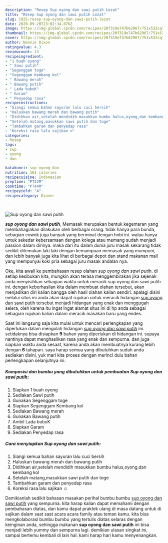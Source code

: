 ```yaml
---
description: "Resep Sup oyong dan sawi putih Lezat"
title: "Resep Sup oyong dan sawi putih Lezat"
slug: 1925-resep-sup-oyong-dan-sawi-putih-lezat
date: 2020-09-20T23:02:34.076Z
image: https://img-global.cpcdn.com/recipes/20f319e747b62967/751x532cq70/sup-oyong-dan-sawi-putih-foto-resep-utama.jpg
thumbnail: https://img-global.cpcdn.com/recipes/20f319e747b62967/751x532cq70/sup-oyong-dan-sawi-putih-foto-resep-utama.jpg
cover: https://img-global.cpcdn.com/recipes/20f319e747b62967/751x532cq70/sup-oyong-dan-sawi-putih-foto-resep-utama.jpg
author: Nannie Dixon
ratingvalue: 4.3
reviewcount: 13
recipeingredient:
- "1 buah oyong"
- " Sawi putih"
- "Segenggam toge"
- "Segenggam Kembang kol"
- " Bawang merah"
- " Bawang putih"
- " Lada bubuK"
- " Garam"
- " Penyedap rasa"
recipeinstructions:
- "Siangi semua bahan sayuran lalu cuci bersih"
- "Haluskan bawang merah dan bawang putih"
- "Didihkan air,setelah mendidih masukkan bumbu halus,oyong,dan kembang kol"
- "Setelah matang,masukkan sawi putih dan toge"
- "Tambahkan garam dan penyedap rasa"
- "Koreksi rasa lalu sajikan ☺"
categories:
- Resep
tags:
- sup
- oyong
- dan

katakunci: sup oyong dan 
nutrition: 161 calories
recipecuisine: Indonesian
preptime: "PT22M"
cooktime: "PT44M"
recipeyield: "4"
recipecategory: Dinner

---
```



![Sup oyong dan sawi putih](https://img-global.cpcdn.com/recipes/20f319e747b62967/751x532cq70/sup-oyong-dan-sawi-putih-foto-resep-utama.jpg)

<b><i>sup oyong dan sawi putih</i></b>, Memasak merupakan bentuk kegemaran yang membahagiakan dilakukan oleh berbagai orang. tidak hanya para bunda, sebagian cowok juga banyak yang berminat dengan hobi ini. walau hanya untuk sekedar kebersamaan dengan kolega atau memang sudah menjadi passion dalam dirinya. maka dari itu dalam dunia juru masak sekarang tidak sedikit ditemukan laki laki dengan kemampuan memasak yang mumpuni, dan lebih banyak juga kita lihat di berbagai depot dan stand makanan mall yang mempunyai koki pria sebagai juru masak andalan nya.



Oke, kita awali ke pembahasan resep olahan <i>sup oyong dan sawi putih</i>. di setiap kesibukan kita, mungkin akan terasa menggembirakan jika sejenak anda menyisihkan sebagian waktu untuk meracik sup oyong dan sawi putih ini. dengan keberhasilan kita dalam membuat olahan tersebut, akan menjadikan diri kalian bangga oleh hasil olahan kalian sendiri. apalagi disini melalui situs ini anda akan dapat rujukan untuk meracik hidangan <u>sup oyong dan sawi putih</u> tersebut menjadi hidangan yang enak dan menggugah selera, oleh karena itu ingat ingat alamat situs ini di hp anda sebagai sebagian rujukan kalian dalam meracik masakan baru yang endes.


Saat ini langsung saja kita mulai untuk mencari perlengkapan yang diperlukan dalam mengolah hidangan <u><i>sup oyong dan sawi putih</i></u> ini. setidaknya bisa disiapkan <b>9</b> bahan yang diperlukan di hidangan ini. supaya nantinya dapat menghasilkan rasa yang enak dan sempurna. dan juga siapkan waktu anda sesaat, karena anda akan membuatnya kurang lebih dengan <b>6</b> tahapan. saya harap semua yang dibutuhkan sudah anda sediakan disini, yuk mari kita proses dengan merinci dulu bahan perlengkapan selanjutnya ini.

<!--inarticleads1-->

##### Komposisi dan bumbu yang dibutuhkan untuk pembuatan Sup oyong dan sawi putih:

1. Siapkan 1 buah oyong
1. Sediakan  Sawi putih
1. Gunakan Segenggam toge
1. Siapkan Segenggam Kembang kol
1. Sediakan  Bawang merah
1. Gunakan  Bawang putih
1. Ambil  Lada bubuK
1. Siapkan  Garam
1. Sediakan  Penyedap rasa




<!--inarticleads2-->

##### Cara menyiapkan Sup oyong dan sawi putih:

1. Siangi semua bahan sayuran lalu cuci bersih
1. Haluskan bawang merah dan bawang putih
1. Didihkan air,setelah mendidih masukkan bumbu halus,oyong,dan kembang kol
1. Setelah matang,masukkan sawi putih dan toge
1. Tambahkan garam dan penyedap rasa
1. Koreksi rasa lalu sajikan ☺




Demikianlah sedikit bahasan masakan perihal bumbu bumbu <u>sup oyong dan sawi putih</u> yang sempurna. kita harap kalian dapat memahami dengan pembahasan diatas, dan kamu dapat praktek ulang di masa datang untuk di sajikan dalam saat saat acara acara family atau teman kamu. kita bisa mengkolaborasi bumbu bumbu yang tertulis diatas selaras dengan keinginan anda, sehingga makanan <b>sup oyong dan sawi putih</b> ini bisa menjadi lebih yummy dan sempurna lagi. demikian ulasan singkat ini, sampai bertemu kembali di lain hal. kami harap hari kamu menyenangkan.
